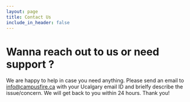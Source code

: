```yaml
---
layout: page
title: Contact Us
include_in_header: false
---
```


# Wanna reach out to us or need support ?

We are happy to help in case you need anything. Please send an email to [info@campusfire.ca](mailto:info@campusfire.ca) with your Ucalgary email ID and brielfy describe the issue/concern. We will get back to you within 24 hours. Thank you! 
